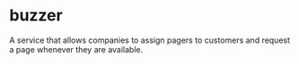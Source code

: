 # buzzer
A service that allows companies to assign pagers to customers and request a page whenever they are available.
